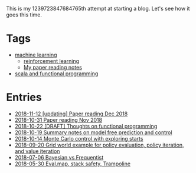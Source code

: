 This is my 1239723847684765th attempt at starting a blog. Let's see how it goes this time. 

# Tags

- [machine learning](https://github.com/xysun/blog/labels/machine%20learning)
  - [reinforcement learning](https://github.com/xysun/blog/labels/reinforcement%20learning)
  - [My paper reading notes](https://github.com/xysun/blog/issues?q=is%3Aopen+is%3Aissue+label%3ARTFP)
- [scala and functional programming](https://github.com/xysun/blog/labels/scala)

# Entries

- [2018-11-12 [updating] Paper reading Dec 2018](https://github.com/xysun/blog/issues/8)
- [2018-10-31 Paper reading Nov 2018](https://github.com/xysun/blog/issues/7)
- [2018-10-22 [DRAFT] Thoughts on functional programming](https://github.com/xysun/blog/issues/6)
- [2018-10-19 Summary notes on model free prediction and control](https://github.com/xysun/blog/issues/5)
- [2018-10-14 Monte Carlo control with exploring starts](https://github.com/xysun/blog/issues/4)
- [2018-09-20 Grid world example for policy evaluation, policy iteration, and value iteration](https://github.com/xysun/blog/issues/3)
- [2018-07-06 Bayesian vs Frequentist](https://github.com/xysun/blog/issues/2)
- [2018-05-30 Eval.map, stack safety, Trampoline](https://github.com/xysun/blog/issues/1)
